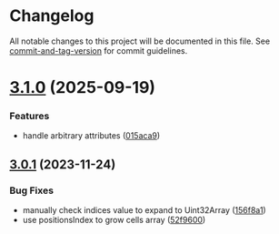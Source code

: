 # Changelog

All notable changes to this project will be documented in this file. See [commit-and-tag-version](https://github.com/absolute-version/commit-and-tag-version) for commit guidelines.

# [3.1.0](https://github.com/vorg/geom-builder/compare/v3.0.1...v3.1.0) (2025-09-19)


### Features

* handle arbitrary attributes ([015aca9](https://github.com/vorg/geom-builder/commit/015aca9958be5b37b8a8bc64c7739fdd47de0686))



## [3.0.1](https://github.com/vorg/geom-builder/compare/v3.0.0...v3.0.1) (2023-11-24)


### Bug Fixes

* manually check indices value to expand to Uint32Array ([156f8a1](https://github.com/vorg/geom-builder/commit/156f8a1b240db12bef4f18ffe2cf35833e241b58))
* use positionsIndex to grow cells array ([52f9600](https://github.com/vorg/geom-builder/commit/52f9600cdeefdf00d41d1b7e7271eaf1ba103cee))
